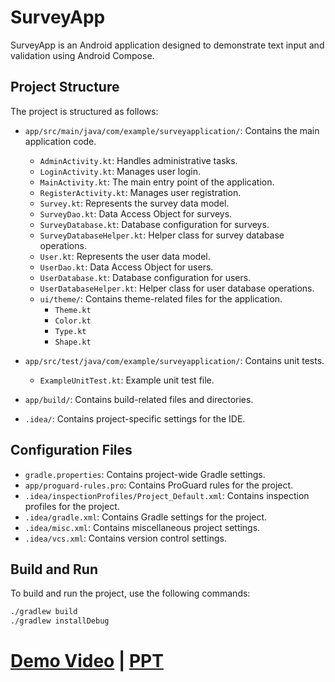 # SurveyApp

SurveyApp is an Android application designed to demonstrate text input and validation using Android Compose.

## Project Structure

The project is structured as follows:

- `app/src/main/java/com/example/surveyapplication/`: Contains the main application code.
  - `AdminActivity.kt`: Handles administrative tasks.
  - `LoginActivity.kt`: Manages user login.
  - `MainActivity.kt`: The main entry point of the application.
  - `RegisterActivity.kt`: Manages user registration.
  - `Survey.kt`: Represents the survey data model.
  - `SurveyDao.kt`: Data Access Object for surveys.
  - `SurveyDatabase.kt`: Database configuration for surveys.
  - `SurveyDatabaseHelper.kt`: Helper class for survey database operations.
  - `User.kt`: Represents the user data model.
  - `UserDao.kt`: Data Access Object for users.
  - `UserDatabase.kt`: Database configuration for users.
  - `UserDatabaseHelper.kt`: Helper class for user database operations.
  - `ui/theme/`: Contains theme-related files for the application.
    - `Theme.kt`
    - `Color.kt`
    - `Type.kt`
    - `Shape.kt`

- `app/src/test/java/com/example/surveyapplication/`: Contains unit tests.
  - `ExampleUnitTest.kt`: Example unit test file.

- `app/build/`: Contains build-related files and directories.

- `.idea/`: Contains project-specific settings for the IDE.

## Configuration Files

- `gradle.properties`: Contains project-wide Gradle settings.
- `app/proguard-rules.pro`: Contains ProGuard rules for the project.
- `.idea/inspectionProfiles/Project_Default.xml`: Contains inspection profiles for the project.
- `.idea/gradle.xml`: Contains Gradle settings for the project.
- `.idea/misc.xml`: Contains miscellaneous project settings.
- `.idea/vcs.xml`: Contains version control settings.

## Build and Run

To build and run the project, use the following commands:

```sh
./gradlew build
./gradlew installDebug
```

# [Demo Video](https://drive.google.com/file/d/1mP4xmj1ADjWwbkkns8rvG0xgohyNCdz0/view?usp=sharing) | [PPT](Naan_Mudhalvan_PPT.pdf)

